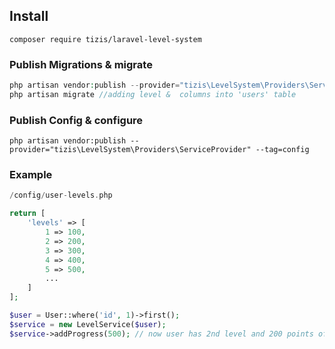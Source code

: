 ## Install

`composer require tizis/laravel-level-system`

### Publish Migrations & migrate 

```php
php artisan vendor:publish --provider="tizis\LevelSystem\Providers\ServiceProvider" --tag=migrations
php artisan migrate //adding level &  columns into 'users' table
```

### Publish Config & configure 

`php artisan vendor:publish --provider="tizis\LevelSystem\Providers\ServiceProvider" --tag=config`

### Example

```php
/config/user-levels.php

return [
    'levels' => [
        1 => 100,
        2 => 200,
        3 => 300,
        4 => 400,
        5 => 500,
        ...
    ]
];
``` 


```php
$user = User::where('id', 1)->first();
$service = new LevelService($user);  
$service->addProgress(500); // now user has 2nd level and 200 points of experience (500 - 100 - 200)
``` 
